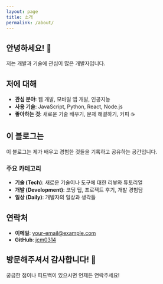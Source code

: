 ```yaml
---
layout: page
title: 소개
permalink: /about/
---
```


## 안녕하세요! 👋

저는 개발과 기술에 관심이 많은 개발자입니다.

## 저에 대해

- **관심 분야**: 웹 개발, 모바일 앱 개발, 인공지능
- **사용 기술**: JavaScript, Python, React, Node.js
- **좋아하는 것**: 새로운 기술 배우기, 문제 해결하기, 커피 ☕

## 이 블로그는

이 블로그는 제가 배우고 경험한 것들을 기록하고 공유하는 공간입니다.

### 주요 카테고리

- **기술 (Tech)**: 새로운 기술이나 도구에 대한 리뷰와 튜토리얼
- **개발 (Development)**: 코딩 팁, 프로젝트 후기, 개발 경험담
- **일상 (Daily)**: 개발자의 일상과 생각들

## 연락처

- **이메일**: your-email@example.com
- **GitHub**: [jcm0314](https://github.com/jcm0314)

## 방문해주셔서 감사합니다! 🙏

궁금한 점이나 피드백이 있으시면 언제든 연락주세요! 